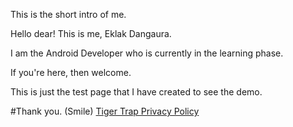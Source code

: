 This is the short intro of me.

Hello dear! 
This is me, Eklak Dangaura.

I am the Android Developer who is currently in the learning phase.

If you're here, then welcome. 

This is just the test page that I have created to see the demo.

#Thank you. (Smile)
<a href="privacy_policy.html" title="Privacy Policy for Tiger Trap">Tiger Trap Privacy Policy</a>
